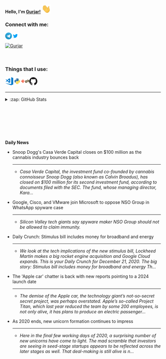 #### Hello, I'm [Gurjar!](https://GurjarKing.github.io) <img src="https://raw.githubusercontent.com/ABSphreak/ABSphreak/master/gifs/Hi.gif" width="30px"></h2>


### Connect with me:

[<img align="left" alt="Gurjar | Telegram" width="22px" src="https://raw.githubusercontent.com/github/explore/80688e429a7d4ef2fca1e82350fe8e3517d3494d/topics/telegram/telegram.png" />][Telegram]
[<img align="left" alt="Gurjar | Twitter" width="22px" src="https://raw.githubusercontent.com/github/explore/80688e429a7d4ef2fca1e82350fe8e3517d3494d/topics/twitter/twitter.png" />][Twitter]
<br >
<br >
<a href="https://github.com/GurjarKing"><img src="https://komarev.com/ghpvc/?username=GurjarKing" alt="Gurjar" /></a> <br />
<br />
<br />
<!-- <br >

![](https://visitor-badge.glitch.me/badge?page_id=GurjarKing)

<br /> -->

### Things that I use:

[<img align="left" alt="Visual Studio Code" width="26px" src="https://raw.githubusercontent.com/github/explore/80688e429a7d4ef2fca1e82350fe8e3517d3494d/topics/visual-studio-code/visual-studio-code.png" />][VSCode]
[<img align="left" alt="Python" width="26px" src="https://raw.githubusercontent.com/github/explore/80688e429a7d4ef2fca1e82350fe8e3517d3494d/topics/python/python.png" />][Python]
[<img align="left" alt="Git" width="26px" src="https://raw.githubusercontent.com/github/explore/80688e429a7d4ef2fca1e82350fe8e3517d3494d/topics/git/git.png" />][Git]
[<img align="left" alt="GitHub" width="26px" src="https://raw.githubusercontent.com/github/explore/78df643247d429f6cc873026c0622819ad797942/topics/github/github.png" />][Github]

<br />
<br />

---
<details>
  <summary>:zap: GitHub Stats</summary>

<img align="left" alt="Gurjar's Github Stats" src="https://github-readme-stats.vercel.app/api?username=GurjarKing&show_icons=true&hide_border=true&count_private=true&include_all_commit=true&theme=algolia" />

</details>

<!-- ### 🔔 My latest tweet
<a href="https://twitter.com/Gurjar_King43" target="_blank">
	<img src="https://github.com/GurjarKing/GurjarKing/raw/master/tweet.png" width="70%" align="center" alt="Click to view on Twitter" title="My latest tweet, as an image"/>
</a> -->
<br>

<pre>

</pre>

<!-- **Quote of the hour:**

{qoth}

~ {qoth_author}
<pre>

</pre> -->
<br>
<pre>


</pre>
<strong>Daily News</strong>
  
  - Snoop Dogg's Casa Verde Capital closes on $100 million as the cannabis industry bounces back
     <hr/>
     
      - *Casa Verde Capital, the investment fund co-founded by cannabis connoisseur Snoop Dogg (also known as Calvin Broadus), has closed on $100 million for its second investment fund, according to documents filed with the SEC. The fund, whose managing director, Kara…*
     
  - Google, Cisco, and VMware join Microsoft to oppose NSO Group in WhatsApp spyware case
      <hr/>
      
      - *Silicon Valley tech giants say spyware maker NSO Group should not be allowed to claim immunity.*
      
  - Daily Crunch: Stimulus bill includes money for broadband and energy
      <hr/>
      
      - *We look at the tech implications of the new stimulus bill, Lockheed Martin makes a big rocket engine acquisition and Google Cloud expands. This is your Daily Crunch for December 21, 2020. The big story: Stimulus bill includes money for broadband and energy Th…*
      
  - The 'Apple car' chatter is back with new reports pointing to a 2024 launch date
      <hr/>
      
      - *The demise of the Apple car, the technology giant’s not-so-secret secret project, was perhaps overstated. Apple’s so-called Project Titan, which last year reduced the team by some 200 employees, is not only alive, it has plans to produce an electric passenger…*
       
  - As 2020 ends, new unicorn formation continues to impress
      <hr/>
       
       - *Here in the final few working days of 2020, a surprising number of new unicorns have come to light. The mad scramble that investors are seeing in seed-stage startups appears to be reflected across the later stages as well. That deal-making is still alive is n…*
      

<br />

[VSCode]: https://code.visualstudio.com/
[Python]: https://www.python.org/
[Git]: https://git-scm.com/
[Github]: https://github.com/
[Telegram]: https://t.me/Gurjar_King/
[Twitter]: https://twitter.com/Gurjar_King43/
